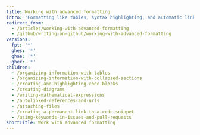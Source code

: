 ```yaml
---
title: Working with advanced formatting
intro: 'Formatting like tables, syntax highlighting, and automatic linking allows you to arrange complex information clearly in your pull requests, issues, and comments.'
redirect_from:
  - /articles/working-with-advanced-formatting
  - /github/writing-on-github/working-with-advanced-formatting
versions:
  fpt: '*'
  ghes: '*'
  ghae: '*'
  ghec: '*'
children:
  - /organizing-information-with-tables
  - /organizing-information-with-collapsed-sections
  - /creating-and-highlighting-code-blocks
  - /creating-diagrams
  - /writing-mathematical-expressions
  - /autolinked-references-and-urls
  - /attaching-files
  - /creating-a-permanent-link-to-a-code-snippet
  - /using-keywords-in-issues-and-pull-requests
shortTitle: Work with advanced formatting
---
```


